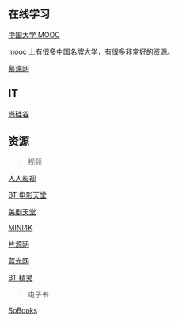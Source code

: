 ## 在线学习

[中国大学 MOOC](https://www.icourse163.org/)

mooc 上有很多中国名牌大学，有很多非常好的资源。

[慕课网](https://www.imooc.com/)

## IT 

[尚硅谷](http://www.atguigu.com/)



## 资源  

> 视频

[人人影视](http://www.yyetss.com/)

[BT 电影天堂](http://www.btbtdy.la/)

[美剧天堂](https://www.aimeijutt.com/)

[MINI4K](https://www.mini4k.com/)

[片源网](http://pianyuan.la/)

[蓝光网](http://www.languang.co/)

[BT 精灵](https://btring.com/)

> 电子书

[SoBooks](https://sobooks.cc/)


